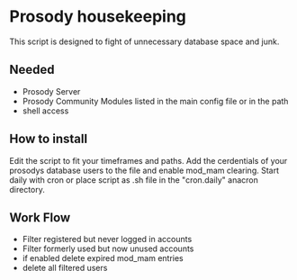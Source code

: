 # Prosody housekeeping

This script is designed to fight of unnecessary database space and junk.

## Needed
- Prosody Server
- Prosody Community Modules listed in the main config file or in the path
- shell access

## How to install
Edit the script to fit your timeframes and paths. Add the cerdentials of your prosodys database users to the file and enable mod_mam clearing.
Start daily with cron or place script as .sh file in the "cron.daily" anacron directory.

## Work Flow
- Filter registered but never logged in accounts
- Filter formerly used but now unused accounts
- if enabled delete expired mod_mam entries
- delete all filtered users
